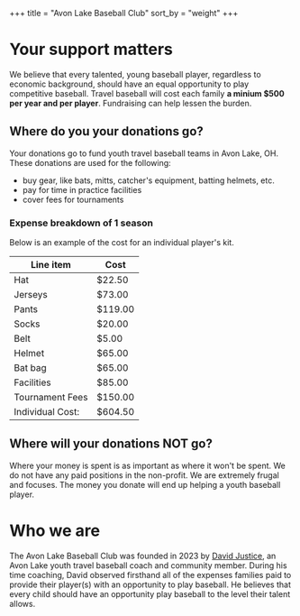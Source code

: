 +++
title = "Avon Lake Baseball Club"
sort_by = "weight"
+++

# Your support matters
We believe that every talented, young baseball player, regardless to economic background, should have an equal
opportunity to play competitive baseball. Travel baseball will cost each family **a minium $500 per year and per player**. Fundraising can help lessen the burden.

## Where do you your donations go?
Your donations go to fund youth travel baseball teams in Avon Lake, OH. These donations are used for the following:
- buy gear, like bats, mitts, catcher's equipment, batting helmets, etc.
- pay for time in practice facilities
- cover fees for tournaments

### Expense breakdown of 1 season
Below is an example of the cost for an individual player's kit.

| Line item         | Cost          |
| ----------------- | --------------|
| Hat               | $22.50        |
| Jerseys           | $73.00        |
| Pants             | $119.00       |
| Socks             | $20.00        |
| Belt              | $5.00         |
| Helmet            | $65.00        |
| Bat bag           | $65.00        |
| Facilities        | $85.00        |
| Tournament Fees   | $150.00       |
| Individual Cost:  | $604.50       |

## Where will your donations **NOT** go?
Where your money is spent is as important as where it won't be spent. We do not have any paid positions in the non-profit. We are extremely frugal and focuses. The money you donate will end up helping a youth baseball player.

# Who we are
The Avon Lake Baseball Club was founded in 2023 by [David Justice](https://www.linkedin.com/in/davidjustice/), an Avon Lake youth travel baseball coach and community member. During his time coaching, David observed firsthand all of the expenses families paid to provide their player(s) with an opportunity to play baseball. He believes that every child should have an opportunity play baseball to the level their talent allows.

